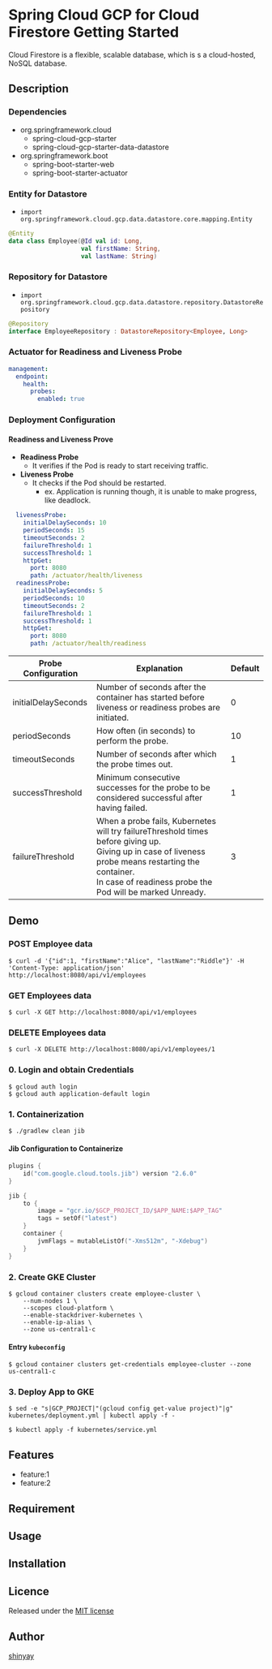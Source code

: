 # Spring Cloud GCP for Cloud Firestore Getting Started

Cloud Firestore is a flexible, scalable database, which is s a cloud-hosted, NoSQL database.

## Description
### Dependencies
- org.springframework.cloud
  - spring-cloud-gcp-starter
  - spring-cloud-gcp-starter-data-datastore
- org.springframework.boot
  - spring-boot-starter-web
  - spring-boot-starter-actuator

### Entity for Datastore

- `import org.springframework.cloud.gcp.data.datastore.core.mapping.Entity`

```kotlin
@Entity
data class Employee(@Id val id: Long,
                    val firstName: String,
                    val lastName: String)
```

### Repository for Datastore

- `import org.springframework.cloud.gcp.data.datastore.repository.DatastoreRepository`

```kotlin
@Repository
interface EmployeeRepository : DatastoreRepository<Employee, Long>
```

### Actuator for Readiness and Liveness Probe

```yaml
management:
  endpoint:
    health:
      probes:
        enabled: true
```

### Deployment Configuration

#### Readiness and Liveness Prove

- **Readiness Probe**
  - It verifies if the Pod is ready to start receiving traffic.
- **Liveness Probe**
  - It checks if the Pod should be restarted.
    - ex. Application is running though, it is unable to make progress, like deadlock.

```yaml
  livenessProbe:
    initialDelaySeconds: 10
    periodSeconds: 15
    timeoutSeconds: 2
    failureThreshold: 1
    successThreshold: 1
    httpGet:
      port: 8080
      path: /actuator/health/liveness
  readinessProbe:
    initialDelaySeconds: 5
    periodSeconds: 10
    timeoutSeconds: 2
    failureThreshold: 1
    successThreshold: 1
    httpGet:
      port: 8080
      path: /actuator/health/readiness
```

|Probe Configuration|Explanation|Default|
|-------------------|-----------|-------|
|initialDelaySeconds|Number of seconds after the container has started before liveness or readiness probes are initiated.|0|
|periodSeconds|How often (in seconds) to perform the probe. |10|
|timeoutSeconds|Number of seconds after which the probe times out.|1|
|successThreshold|Minimum consecutive successes for the probe to be considered successful after having failed.|1|
|failureThreshold|When a probe fails, Kubernetes will try failureThreshold times before giving up.<br>Giving up in case of liveness probe means restarting the container. <br>In case of readiness probe the Pod will be marked Unready.|3|

## Demo
### POST Employee data
```shell script
$ curl -d '{"id":1, "firstName":"Alice", "lastName":"Riddle"}' -H 'Content-Type: application/json' http://localhost:8080/api/v1/employees
```

### GET Employees data
```shell script
$ curl -X GET http://localhost:8080/api/v1/employees
```

### DELETE Employees data
```shell script
$ curl -X DELETE http://localhost:8080/api/v1/employees/1
```

### 0. Login and obtain Credentials

```shell script
$ gcloud auth login
$ gcloud auth application-default login
```

### 1. Containerization

```shell script
$ ./gradlew clean jib
```

#### Jib Configuration to Containerize

```kotlin
plugins {
	id("com.google.cloud.tools.jib") version "2.6.0"
}

jib {
	to {
		image = "gcr.io/$GCP_PROJECT_ID/$APP_NAME:$APP_TAG"
		tags = setOf("latest")
	}
	container {
		jvmFlags = mutableListOf("-Xms512m", "-Xdebug")
	}
}
```

### 2. Create GKE Cluster
```shell script
$ gcloud container clusters create employee-cluster \
    --num-nodes 1 \
    --scopes cloud-platform \
    --enable-stackdriver-kubernetes \
    --enable-ip-alias \
    --zone us-central1-c
```

#### Entry `kubeconfig`
```shell script
$ gcloud container clusters get-credentials employee-cluster --zone us-central1-c
```

### 3. Deploy App to GKE

```shell script
$ sed -e "s|GCP_PROJECT|"(gcloud config get-value project)"|g" kubernetes/deployment.yml | kubectl apply -f -
```

```shell script
$ kubectl apply -f kubernetes/service.yml
```

## Features

- feature:1
- feature:2

## Requirement

## Usage

## Installation

## Licence

Released under the [MIT license](https://gist.githubusercontent.com/shinyay/56e54ee4c0e22db8211e05e70a63247e/raw/34c6fdd50d54aa8e23560c296424aeb61599aa71/LICENSE)

## Author

[shinyay](https://github.com/shinyay)

